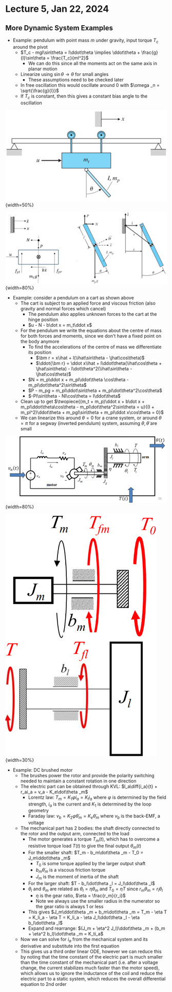 # Lecture 5, Jan 22, 2024

## More Dynamic System Examples

* Example: pendulum with point mass $m$ under gravity, input torque $T_c$ around the pivot
	* $T_c - mgl\sin\theta = I\ddot\theta \implies \ddot\theta + \frac{g}{l}\sin\theta = \frac{T_c}{ml^2}$
		* We can do this since all the moments act on the same axis in planar motion
	* Linearize using $\sin \theta \to \theta$ for small angles
		* These assumptions need to be checked later
	* In free oscillation this would oscillate around 0 with $\omega _n = \sqrt{\frac{g}{l}}$
	* If $T_c$ is constant, then this gives a constant bias angle to the oscillation

![Example: Crane with hanging load.](./imgs/lec5_1.png){width=50%}

![Free body diagram for the example.](./imgs/lec5_2.png){width=80%}

* Example: consider a pendulum on a cart as shown above
	* The cart is subject to an applied force and viscous friction (also gravity and normal forces which cancel)
		* The pendulum also applies unknown forces to the cart at the hinge position
		* $u - N - b\dot x = m_t\ddot x$
	* For the pendulum we write the equations about the centre of mass for both forces and moments, since we don't have a fixed point on the body anymore
		* To find the accelerations of the centre of mass we differentiate its position
			* $\bm r = x\ihat + l(\ihat\sin\theta - \jhat\cos\theta)$
			* $\ddot{\bm r} = \ddot x\ihat + l\ddot\theta(\ihat\cos\theta + \jhat\sin\theta) - l\dot\theta^2(\ihat\sin\theta - \jhat\cos\theta)$
		* $N = m_p\ddot x + m_pl\ddot\theta \cos\theta - m_pl\dot\theta^2\sin\theta$
		* $P - m_pg = m_pl\ddot\sin\theta + m_pl\dot\theta^2\cos\theta$
		* $-Pl\sin\theta - Nl\cos\theta = I\ddot\theta$
	* Clean up to get $\twopiece{(m_t + m_p)\ddot x + b\dot x + m_pl\ddot\theta\cos\theta - m_pl\dot\theta^2\sin\theta = u}{(I + m_pl^2)\ddot\theta + m_pgl\sin\theta + m_pl\ddot x\cos\theta = 0}$
	* We can linearize this around $\theta = 0$ for a crane system, or around $\theta = \pi$ for a segway (inverted pendulum) system, assuming $\theta, \dot\theta$ are small

![Mechatronics diagram of the DC brushed motor model.](./imgs/lec5_3.png){width=80%}

![Free body diagrams for the two shafts.](./imgs/lec5_4.png){width=30%}

* Example: DC brushed motor
	* The brushes power the rotor and provide the polarity switching needed to maintain a constant rotation in one direction
	* The electric part can be obtained through KVL: $l_a\diff{i_a}{t} + r_ai_a = v_a - K_e\dot\theta _m$
		* Lorentz law: $T_m = K_1\varphi i_a = K_li_a$ where $\varphi$ is determined by the field strength, $i_a$ is the current and $K_1$ is determined by the loop geometry
		* Faraday law: $v_b = K_2\varphi\dot\theta _m = K_e\dot\theta _m$ where $v_b$ is the back-EMF, a voltage
	* The mechanical part has 2 bodies: the shaft directly connected to the rotor and the output arm, connected to the load
		* The motor generates a torque $T_m(t)$, which has to overcome a resistive torque load $T(t)$ to give the final output $\theta _m(t)$
		* For the smaller shaft: $T_m - b_m\dot\theta _m - T_0 = J_m\ddot\theta _m$
			* $T_0$ is some torque applied by the larger output shaft
			* $b_m\dot\theta _m$ is a viscous friction torque
			* $J_m$ is the moment of inertia of the shaft
		* For the larger shaft: $T - b_l\dot\theta _l = J_l\ddot\theta _l$
		* $\theta _l$ and $\theta _m$ are related as $\theta _l = \eta\theta _m$ and $T_0 = \eta T$ since $r_m\theta_m = r_l\theta _l$
			* $\eta$ is the gear ratio, $\eta = \frac{r_m}{r_i}$
			* Note we always use the smaller radius in the numerator so the gear ratio is always 1 or less
		* This gives $J_m\ddot\theta _m + b_m\dot\theta _m = T_m - \eta T = K_li_a - \eta T = K_li_a - \eta J_l\ddot\theta _l - \eta b_l\dot\theta _l$
		* Expand and rearrange: $(J_m + \eta^2 J_l)\ddot\theta _m + (b_m + \eta^2 b_l)\dot\theta _m = K_ti_a$
	* Now we can solve for $i_a$ from the mechanical system and its derivative and substitute into the first equation
	* This gives us a third order linear ODE, however we can reduce this by noting that the time constant of the electric part is much smaller than the time constant of the mechanical part (i.e. after a voltage change, the current stabilizes much faster than the motor speed), which allows us to ignore the inductance of the coil and reduce the electric part to a static system, which reduces the overall differential equation to 2nd order

